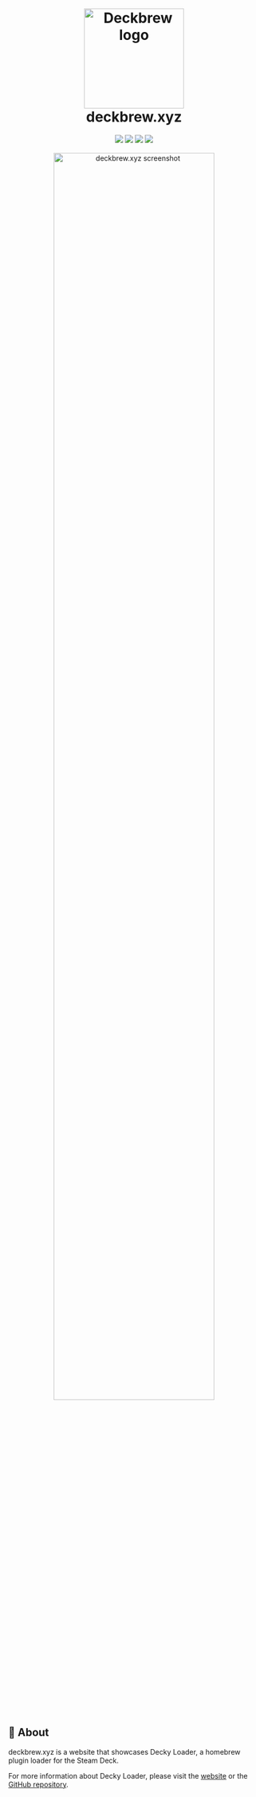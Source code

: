 <h1 align="center">
  <a name="logo" href="https://deckbrew.xyz/"><img src="https://deckbrew.xyz/static/icon-45ca1f5aea376a9ad37e92db906f283e.png" alt="Deckbrew logo" width="200"></a>
  <br>
  deckbrew.xyz
  <br>
</h1>

<p align="center">
  <a href="https://github.com/SteamDeckHomebrew/deckbrew.xyz/stargazers"><img src="https://img.shields.io/github/stars/SteamDeckHomebrew/deckbrew.xyz" /></a>
  <a href="https://github.com/SteamDeckHomebrew/deckbrew.xyz/commits/main"><img src="https://img.shields.io/github/last-commit/SteamDeckHomebrew/deckbrew.xyz.svg" /></a>
  <a href="https://github.com/SteamDeckHomebrew/deckbrew.xyz/blob/main/LICENSE"><img src="https://img.shields.io/github/license/SteamDeckHomebrew/deckbrew.xyz" /></a>
  <a href="https://discord.gg/ZU74G2NJzk"><img src="https://img.shields.io/discord/960281551428522045?color=%235865F2&label=discord" /></a>
  <br>
  <br>
  <img src="https://i.imgur.com/ShNwRgq.png" alt="deckbrew.xyz screenshot" width="80%">
</p>

## 📖 About

deckbrew.xyz is a website that showcases Decky Loader, a homebrew plugin loader for the Steam Deck.

For more information about Decky Loader, please visit the [website](https://deckbrew.xyz) or the [GitHub repository](https://github.com/SteamDeckHomebrew/decky-loader).
